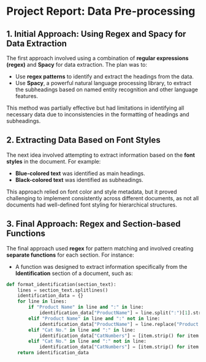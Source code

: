 # Project Report: Data Pre-processing

## 1. Initial Approach: Using Regex and Spacy for Data Extraction
The first approach involved using a combination of **regular expressions (regex)** and **Spacy** for data extraction. The plan was to:
- Use **regex patterns** to identify and extract the headings from the data.
- Use **Spacy**, a powerful natural language processing library, to extract the subheadings based on named entity recognition and other language features.

This method was partially effective but had limitations in identifying all necessary data due to inconsistencies in the formatting of headings and subheadings.

## 2. Extracting Data Based on Font Styles
The next idea involved attempting to extract information based on the **font styles** in the document. For example:
- **Blue-colored text** was identified as main headings.
- **Black-colored text** was identified as subheadings.

This approach relied on font color and style metadata, but it proved challenging to implement consistently across different documents, as not all documents had well-defined font styling for hierarchical structures.

## 3. Final Approach: Regex and Section-based Functions
The final approach used **regex** for pattern matching and involved creating **separate functions** for each section. For instance:
- A function was designed to extract information specifically from the **Identification** section of a document, such as:

```python
def format_identification(section_text):
    lines = section_text.splitlines()
    identification_data = {}
    for line in lines:
        if "Product Name" in line and ":" in line:
            identification_data["ProductName"] = line.split(":")[1].strip()
        elif "Product Name" in line and ":" not in line:
            identification_data["ProductName"] = line.replace("Product Name", "").strip()
        elif "Cat No." in line and ":" in line:
            identification_data["CatNumbers"] = [item.strip() for item in line.split(":")[1].strip().split(";")]
        elif "Cat No." in line and ":" not in line:
            identification_data["CatNumbers"] = [item.strip() for item in line.replace("Cat No.", "").strip().split(";")]
    return identification_data

